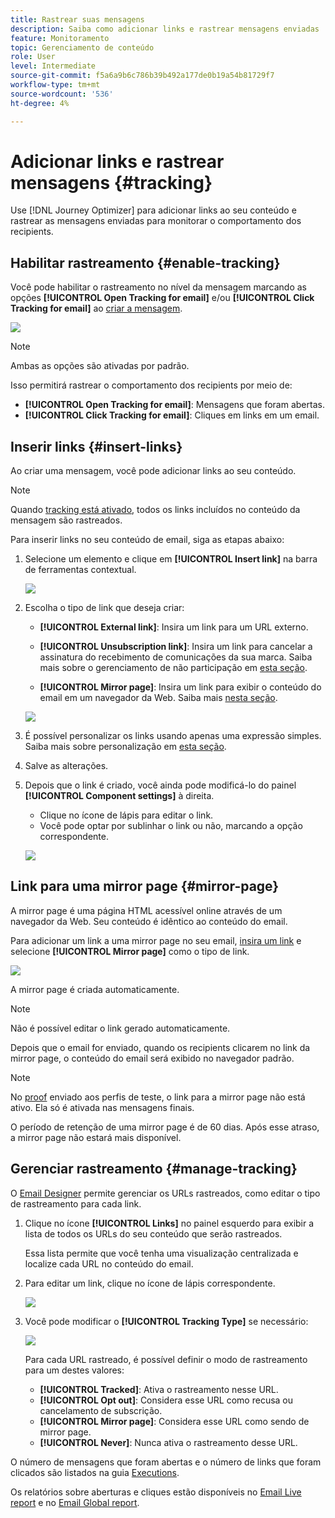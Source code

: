 ```yaml
---
title: Rastrear suas mensagens
description: Saiba como adicionar links e rastrear mensagens enviadas
feature: Monitoramento
topic: Gerenciamento de conteúdo
role: User
level: Intermediate
source-git-commit: f5a6a9b6c786b39b492a177de0b19a54b81729f7
workflow-type: tm+mt
source-wordcount: '536'
ht-degree: 4%

---
```


# Adicionar links e rastrear mensagens {#tracking}

Use [!DNL Journey Optimizer] para adicionar links ao seu conteúdo e rastrear as mensagens enviadas para monitorar o comportamento dos recipients.

## Habilitar rastreamento {#enable-tracking}

Você pode habilitar o rastreamento no nível da mensagem marcando as opções **[!UICONTROL Open Tracking for email]** e/ou **[!UICONTROL Click Tracking for email]** ao [criar a mensagem](create-message.md).

![](assets/message-tracking.png)

>[!NOTE]
>
>Ambas as opções são ativadas por padrão.

Isso permitirá rastrear o comportamento dos recipients por meio de:
* **[!UICONTROL Open Tracking for email]**: Mensagens que foram abertas.
* **[!UICONTROL Click Tracking for email]**: Cliques em links em um email.

## Inserir links {#insert-links}

Ao criar uma mensagem, você pode adicionar links ao seu conteúdo.

>[!NOTE]
>
>Quando [tracking está ativado](#enable-tracking), todos os links incluídos no conteúdo da mensagem são rastreados.

Para inserir links no seu conteúdo de email, siga as etapas abaixo:

1. Selecione um elemento e clique em **[!UICONTROL Insert link]** na barra de ferramentas contextual.

   ![](assets/message-tracking-insert-link.png)

1. Escolha o tipo de link que deseja criar:

   * **[!UICONTROL External link]**: Insira um link para um URL externo.

   * **[!UICONTROL Unsubscription link]**: Insira um link para cancelar a assinatura do recebimento de comunicações da sua marca. Saiba mais sobre o gerenciamento de não participação em [esta seção](consent.md#opt-out-management).

   * **[!UICONTROL Mirror page]**: Insira um link para exibir o conteúdo do email em um navegador da Web. Saiba mais [nesta seção](#mirror-page).

   ![](assets/message-tracking-links.png)

1. É possível personalizar os links usando apenas uma expressão simples. Saiba mais sobre personalização em [esta seção](personalization/personalization-syntax.md).

1. Salve as alterações.

1. Depois que o link é criado, você ainda pode modificá-lo do painel **[!UICONTROL Component settings]** à direita.

   * Clique no ícone de lápis para editar o link.
   * Você pode optar por sublinhar o link ou não, marcando a opção correspondente.

   ![](assets/message-tracking-link-settings.png)

## Link para uma mirror page {#mirror-page}

A mirror page é uma página HTML acessível online através de um navegador da Web. Seu conteúdo é idêntico ao conteúdo do email.

Para adicionar um link a uma mirror page no seu email, [insira um link](#insert-links) e selecione **[!UICONTROL Mirror page]** como o tipo de link.

![](assets/message-tracking-mirror-page.png)

A mirror page é criada automaticamente.

>[!NOTE]
>
>Não é possível editar o link gerado automaticamente.

Depois que o email for enviado, quando os recipients clicarem no link da mirror page, o conteúdo do email será exibido no navegador padrão.

>[!NOTE]
>
>No [proof](preview.md#send-proofs) enviado aos perfis de teste, o link para a mirror page não está ativo. Ela só é ativada nas mensagens finais.

O período de retenção de uma mirror page é de 60 dias. Após esse atraso, a mirror page não estará mais disponível.

## Gerenciar rastreamento {#manage-tracking}

O [Email Designer](create-email-content.md) permite gerenciar os URLs rastreados, como editar o tipo de rastreamento para cada link.

1. Clique no ícone **[!UICONTROL Links]** no painel esquerdo para exibir a lista de todos os URLs do seu conteúdo que serão rastreados.

   Essa lista permite que você tenha uma visualização centralizada e localize cada URL no conteúdo do email.

1. Para editar um link, clique no ícone de lápis correspondente.

   ![](assets/message-tracking-edit-links.png)

1. Você pode modificar o **[!UICONTROL Tracking Type]** se necessário:


   ![](assets/message-tracking-edit-a-link.png)

   Para cada URL rastreado, é possível definir o modo de rastreamento para um destes valores:

   * **[!UICONTROL Tracked]**: Ativa o rastreamento nesse URL.
   * **[!UICONTROL Opt out]**: Considera esse URL como recusa ou cancelamento de subscrição.
   * **[!UICONTROL Mirror page]**: Considera esse URL como sendo de mirror page.
   * **[!UICONTROL Never]**: Nunca ativa o rastreamento desse URL.  <!--This information is saved: if the URL appears again in a future message, its tracking is automatically deactivated.-->

O número de mensagens que foram abertas e o número de links que foram clicados são listados na guia [Executions](message-monitoring.md).

Os relatórios sobre aberturas e cliques estão disponíveis no [Email Live report](reports/email-live-report.md) e no [Email Global report](reports/email-global-report.md).


